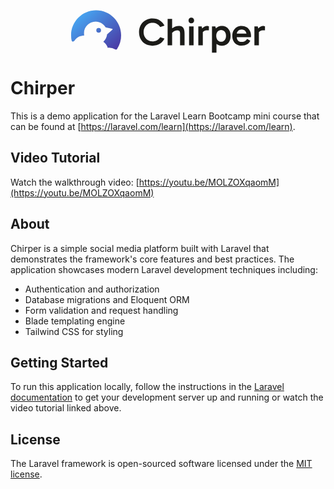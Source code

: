 <p align="center">
<svg xmlns="http://www.w3.org/2000/svg" fill="none" viewBox="0 0 312 69" width="312">
<path fill="#D9D9D9" d="M40.97.446c22.091 0 40 17.909 40 40a39.805 39.805 0 0 1-6.56 21.95c-.61.928-1.87 1.105-2.825.541a18.92 18.92 0 0 0-9.651-2.63c-.787 0-1.563.048-2.325.141a19.108 19.108 0 0 0-7.03-9.607 18.57 18.57 0 0 0 5.996-11.778l8.493-7.543a.931.931 0 0 0-.43-1.607l-10.423-2.138c-3.207-5.575-9.218-9.329-16.103-9.329-10.256 0-18.57 8.33-18.571 18.605 0 1.274.128 2.519.372 3.721-6.58.032-12.37 3.407-15.764 8.517-1.07 1.61-3.854 1.582-4.265-.306a40.101 40.101 0 0 1-.914-8.537c0-22.091 17.908-40 40-40Z" />
<path fill="url(#a)" d="M40.97.446c22.091 0 40 17.909 40 40a39.805 39.805 0 0 1-6.56 21.95c-.61.928-1.87 1.105-2.825.541a18.92 18.92 0 0 0-9.651-2.63c-.787 0-1.563.048-2.325.141a19.108 19.108 0 0 0-7.03-9.607 18.57 18.57 0 0 0 5.996-11.778l8.493-7.543a.931.931 0 0 0-.43-1.607l-10.423-2.138c-3.207-5.575-9.218-9.329-16.103-9.329-10.256 0-18.57 8.33-18.571 18.605 0 1.274.128 2.519.372 3.721-6.58.032-12.37 3.407-15.764 8.517-1.07 1.61-3.854 1.582-4.265-.306a40.101 40.101 0 0 1-.914-8.537c0-22.091 17.908-40 40-40Z" />
<path fill="#D9D9D9" d="M45.065 28.834a3.718 3.718 0 0 1 3.714 3.72 3.719 3.719 0 0 1-3.715 3.722 3.719 3.719 0 0 1-3.713-3.721 3.718 3.718 0 0 1 3.714-3.721Z" />
<path fill="url(#b)" d="M45.065 28.834a3.718 3.718 0 0 1 3.714 3.72 3.719 3.719 0 0 1-3.715 3.722 3.719 3.719 0 0 1-3.713-3.721 3.718 3.718 0 0 1 3.714-3.721Z" />
<path fill="#1B1B18" d="m299.633 26.19 1.798 8.246v22.01h-7.192V26.19h5.394Zm.496 11.656-1.488-.682V31.77l.558-.744c.413-.702 1.074-1.488 1.984-2.356a13.566 13.566 0 0 1 3.162-2.232c1.24-.62 2.5-.93 3.782-.93.62 0 1.198.042 1.736.124.578.083 1.012.228 1.302.434v6.51h-1.984c-2.728 0-4.774.434-6.138 1.302-1.364.827-2.336 2.15-2.914 3.968ZM273.838 57.066c-2.976 0-5.58-.64-7.812-1.922-2.232-1.322-3.989-3.162-5.27-5.518-1.24-2.356-1.86-5.104-1.86-8.246 0-3.182.62-5.952 1.86-8.308 1.281-2.397 3.038-4.257 5.27-5.58 2.232-1.322 4.836-1.984 7.812-1.984 3.017 0 5.642.682 7.874 2.046 2.273 1.323 4.03 3.183 5.27 5.58 1.24 2.356 1.86 5.084 1.86 8.184 0 .372-.021.744-.062 1.116 0 .372-.021.703-.062.992H265.22V37.66h18.166l-1.488 3.286c0-2.852-.661-5.187-1.984-7.006-1.323-1.818-3.327-2.728-6.014-2.728-2.439 0-4.381.765-5.828 2.294-1.405 1.488-2.108 3.472-2.108 5.952v3.286c0 2.563.703 4.609 2.108 6.138 1.447 1.488 3.431 2.232 5.952 2.232 2.273 0 4.03-.475 5.27-1.426a13.445 13.445 0 0 0 3.286-3.534l5.146 3.1c-1.364 2.563-3.183 4.506-5.456 5.828-2.273 1.323-5.084 1.984-8.432 1.984ZM242.175 57.128c-2.728 0-5.104-.64-7.13-1.922-1.984-1.281-3.534-3.1-4.65-5.456-1.116-2.356-1.674-5.146-1.674-8.37 0-3.224.558-6.014 1.674-8.37 1.158-2.397 2.728-4.236 4.712-5.518 2.026-1.322 4.382-1.984 7.068-1.984 2.811 0 5.25.662 7.316 1.984 2.108 1.323 3.741 3.183 4.898 5.58 1.158 2.356 1.736 5.126 1.736 8.308 0 3.1-.578 5.849-1.736 8.246-1.157 2.356-2.79 4.196-4.898 5.518-2.108 1.323-4.546 1.984-7.316 1.984Zm-15.81 11.098V26.19h5.394l1.798 6.634h-.62v16.182h.62v19.22h-7.192Zm14.632-17.546c2.315 0 4.196-.847 5.642-2.542 1.447-1.736 2.17-3.988 2.17-6.758 0-2.81-.723-5.084-2.17-6.82-1.446-1.736-3.327-2.604-5.642-2.604-2.273 0-4.154.868-5.642 2.604-1.446 1.695-2.17 3.948-2.17 6.758 0 2.811.724 5.084 2.17 6.82 1.488 1.695 3.369 2.542 5.642 2.542ZM209.902 26.19l1.798 8.246v22.01h-7.192V26.19h5.394Zm.496 11.656-1.488-.682V31.77l.558-.744c.413-.702 1.075-1.488 1.984-2.356a13.566 13.566 0 0 1 3.162-2.232c1.24-.62 2.501-.93 3.782-.93.62 0 1.199.042 1.736.124.579.083 1.013.228 1.302.434v6.51h-1.984c-2.728 0-4.774.434-6.138 1.302-1.364.827-2.335 2.15-2.914 3.968ZM196.93 56.446h-7.192V26.19h7.192v30.256Zm-8.122-39.68c0-1.322.392-2.397 1.178-3.224.826-.868 1.942-1.302 3.348-1.302 1.322 0 2.397.434 3.224 1.302.826.827 1.24 1.902 1.24 3.224 0 1.323-.414 2.398-1.24 3.224-.827.827-1.902 1.24-3.224 1.24-1.406 0-2.522-.413-3.348-1.24-.786-.826-1.178-1.901-1.178-3.224ZM155.405 56.446V14.224h7.192v42.222h-7.192Zm19.902 0V37.598c0-2.025-.434-3.368-1.302-4.03-.827-.702-1.86-1.054-3.1-1.054-1.158 0-2.356.248-3.596.744a11.427 11.427 0 0 0-3.286 1.922 10.082 10.082 0 0 0-2.418 2.728l-1.426-6.138a20.156 20.156 0 0 1 3.782-3.286 16.408 16.408 0 0 1 4.34-2.17 14.833 14.833 0 0 1 4.836-.806c2.149 0 3.844.352 5.084 1.054 1.24.703 2.17 1.674 2.79 2.914.62 1.199 1.012 2.563 1.178 4.092.206 1.488.31 3.038.31 4.65v18.228h-7.192ZM131.034 57.128c-4.299 0-8.06-.93-11.284-2.79-3.224-1.901-5.725-4.484-7.502-7.75-1.736-3.306-2.604-7.047-2.604-11.222 0-3.141.516-6.034 1.55-8.68 1.074-2.686 2.562-5.001 4.464-6.944 1.942-1.942 4.216-3.451 6.82-4.526 2.604-1.074 5.456-1.612 8.556-1.612 4.836 0 8.804 1.013 11.904 3.038 3.1 2.026 5.58 4.816 7.44 8.37l-6.82 2.294c-1.736-2.521-3.638-4.278-5.704-5.27-2.026-.992-4.299-1.488-6.82-1.488-2.687 0-5.084.64-7.192 1.922-2.108 1.24-3.782 2.976-5.022 5.208-1.24 2.232-1.86 4.795-1.86 7.688 0 2.894.62 5.456 1.86 7.688 1.24 2.232 2.914 3.989 5.022 5.27 2.108 1.24 4.505 1.86 7.192 1.86 2.521 0 4.794-.496 6.82-1.488 2.066-.992 3.968-2.748 5.704-5.27l6.82 2.294c-1.86 3.555-4.34 6.345-7.44 8.37-3.1 2.026-7.068 3.038-11.904 3.038Z" />
<defs>
<linearGradient id="a" x1=".97" x2="72.586" y1=".446" y2="80.006" gradientUnits="userSpaceOnUse">
<stop stop-color="#45B8FF" />
<stop offset="1" stop-color="#4B2A99" />
</linearGradient>
<linearGradient id="b" x1=".97" x2="72.586" y1=".446" y2="80.006" gradientUnits="userSpaceOnUse">
<stop stop-color="#45B8FF" />
<stop offset="1" stop-color="#4B2A99" />
</linearGradient>
</defs>
</svg>
</p>

# Chirper

This is a demo application for the Laravel Learn Bootcamp mini course that can be found at [https://laravel.com/learn](https://laravel.com/learn).

## Video Tutorial

Watch the walkthrough video: [https://youtu.be/MOLZOXqaomM](https://youtu.be/MOLZOXqaomM)

## About

Chirper is a simple social media platform built with Laravel that demonstrates the framework's core features and best practices. The application showcases modern Laravel development techniques including:

- Authentication and authorization
- Database migrations and Eloquent ORM
- Form validation and request handling
- Blade templating engine
- Tailwind CSS for styling

## Getting Started

To run this application locally, follow the instructions in the [Laravel documentation](https://laravel.com/docs) to get your development server up and running or watch the video tutorial linked above.

## License

The Laravel framework is open-sourced software licensed under the [MIT license](https://opensource.org/licenses/MIT).
